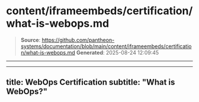 # content/iframeembeds/certification/what-is-webops.md

> **Source**: https://github.com/pantheon-systems/documentation/blob/main/content/iframeembeds/certification/what-is-webops.md
> **Generated**: 2025-08-24 12:09:45

---

---
title: WebOps Certification
subtitle: "What is WebOps?"
---

<Partial file="certification-guide/what-is-webops.md" />
